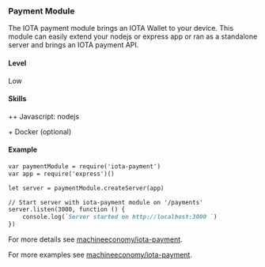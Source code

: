 ### Payment Module

The IOTA payment module brings an IOTA Wallet to your device. 
This module can easily extend your nodejs or express app or ran as a standalone server and brings an IOTA payment API. 

#### Level 
Low

#### Skills

  \++ Javascript: nodejs

  \+ Docker (optional)

#### Example 
```markdown
var paymentModule = require('iota-payment')
var app = require('express')()

let server = paymentModule.createServer(app)

// Start server with iota-payment module on '/payments'
server.listen(3000, function () {
    console.log(`Server started on http://localhost:3000 `)
})

```

For more details see [machineeconomy/iota-payment](https://github.com/machineeconomy/iota-payment).

For more examples see [machineeconomy/iota-payment](https://github.com/machineeconomy/iota-payment/tree/master/examples).
